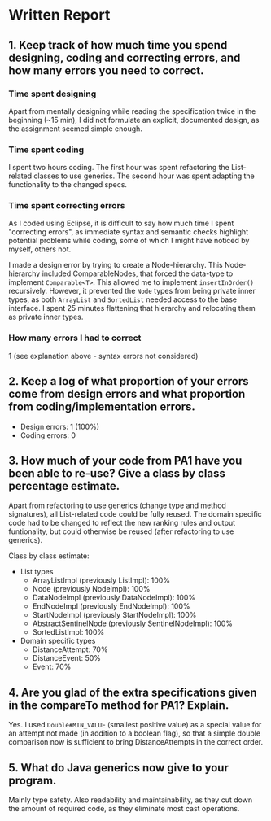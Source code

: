# Written Report

## 1. Keep track of how much time you spend designing, coding and correcting errors, and how many errors you need to correct.

### Time spent designing
Apart from mentally designing while reading the specification twice in the beginning (~15 min), I did not formulate an explicit, documented design, as the assignment seemed simple enough.

### Time spent coding
I spent two hours coding. The first hour was spent refactoring the List-related classes to use generics. The second hour was spent adapting the functionality to the changed specs.

### Time spent correcting errors
As I coded using Eclipse, it is difficult to say how much time I spent "correcting errors", as immediate syntax and semantic checks highlight potential problems while coding, some of which I might have noticed by myself, others not.

I made a design error by trying to create a Node-hierarchy. This Node-hierarchy included ComparableNodes, that forced the data-type to implement ``Comparable<T>``. This allowed me to implement ``insertInOrder()`` recursively. However, it prevented the ``Node`` types from being private inner types, as both ``ArrayList`` and ``SortedList`` needed access to the base interface. I spent 25 minutes flattening that hierarchy and relocating them as private inner types.

### How many errors I had to correct
1 (see explanation above - syntax errors not considered)


## 2. Keep  a  log  of what  proportion  of  your errors come from  design  errors and  what proportion from coding/implementation errors.

- Design errors:	1 (100%)
- Coding errors:	0


## 3. How much of your code from PA1 have you been able to re-use? Give a class by class percentage estimate.

Apart from refactoring to use generics (change type and method signatures), all List-related code could be fully reused. The domain specific code had to be changed to reflect the new ranking rules and output funtionality, but could otherwise be reused (after refactoring to use generics).

Class by class estimate:

- List types
    - ArrayListImpl (previously ListImpl): 100%
    - Node (previously NodeImpl): 100%
    - DataNodeImpl (previously DataNodeImpl): 100%
    - EndNodeImpl (previously EndNodeImpl): 100%
    - StartNodeImpl (previously StartNodeImpl): 100%
    - AbstractSentinelNode (previously SentinelNodeImpl): 100%
    - SortedListImpl: 100%
- Domain specific types
    - DistanceAttempt: 70%
    - DistanceEvent: 50%
    - Event: 70%
    
## 4. Are you glad of the extra specifications given in the compareTo method for PA1? Explain.

Yes. I used ``Double#MIN_VALUE`` (smallest positive value) as a special value for an attempt not made (in addition to a boolean flag), so that a simple double comparison now is sufficient to bring DistanceAttempts in the correct order.

## 5. What do Java generics now give to your program.

Mainly type safety. Also readability and maintainability, as they cut down the amount of required code, as they eliminate most cast operations.